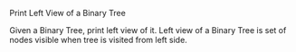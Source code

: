 Print Left View of a Binary Tree

Given a Binary Tree, print left view of it. Left view of a Binary Tree is set of nodes visible when tree is visited from left side.